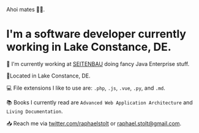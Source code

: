 Ahoi mates 🏴‍☠️.

# I'm a software developer currently working in Lake Constance, DE.

🏢 I'm currently working at [SEITENBAU](https://seitenbau.com) doing fancy Java Enterprise stuff.

📍Located in Lake Constance, DE.

💻 File extensions I like to use are: `.php`, `.js`, `.vue`, `.py`, and `.md`.

📚 Books I currently read are `Advanced Web Application Architecture` and `Living Documentation`.

📥 Reach me via [twitter.com/raphaelstolt](https://twitter.com/raphaelstolt) or [raphael.stolt@gmail.com](mailto:raphael.stolt@gmail.com).
